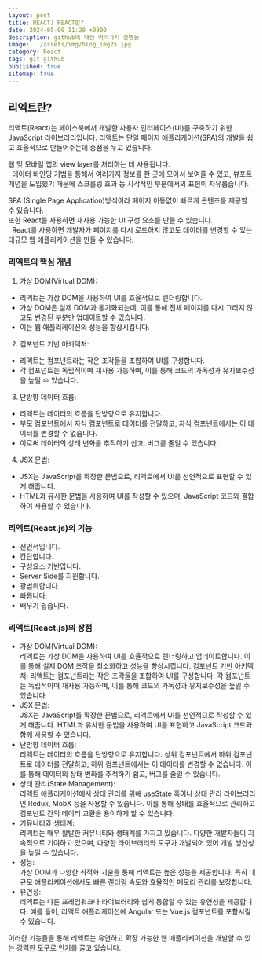 ```yaml
---
layout: post
title: REACT) REACT란?
date: 2024-05-09 11:29 +0900
description: github에 대한 여러가지 설명들
image: ../assets/img/blog_img25.jpg
category: React
tags: git github
published: true
sitemap: true
---
```

## 리엑트란?
리액트(React)는 페이스북에서 개발한 사용자 인터페이스(UI)를 구축하기 위한 JavaScript 라이브러리입니다. 리액트는 단일 페이지 애플리케이션(SPA)의 개발을 쉽고 효율적으로 만들어주는데 중점을 두고 있습니다.   

웹 및 모바일 앱의 view layer를 처리하는 데 사용됩니다.   
 
데이터 바인딩 기법을 통해서 여러가지 정보를 한 곳에 모아서 보여줄 수 있고, 뷰포트 개념을 도입했기 때문에 스크롤링 효과 등 시각적인 부분에서의 표현이 자유롭습니다.   

SPA (Single Page Application)방식이라 페이지 이동없이 빠르게 콘텐츠를 제공할 수 있습니다.   
또한 React를 사용하면 재사용 가능한 UI 구성 요소를 만들 수 있습니다.   
 
React를 사용하면 개발자가 페이지를 다시 로드하지 않고도 데이터를 변경할 수 있는 대규모 웹 애플리케이션을 만들 수 있습니다.   

### 리엑트의 핵심 개념
1. 가상 DOM(Virtual DOM):
- 리액트는 가상 DOM을 사용하여 UI를 효율적으로 렌더링합니다. 
- 가상 DOM은 실제 DOM과 동기화되는데, 이를 통해 전체 페이지를 다시 그리지 않고도 변경된 부분만 업데이트할 수 있습니다. 
- 이는 웹 애플리케이션의 성능을 향상시킵니다.
2. 컴포넌트 기반 아키텍처:
- 리액트는 컴포넌트라는 작은 조각들을 조합하여 UI를 구성합니다. 
- 각 컴포넌트는 독립적이며 재사용 가능하며, 이를 통해 코드의 가독성과 유지보수성을 높일 수 있습니다.
3. 단방향 데이터 흐름:
- 리액트는 데이터의 흐름을 단방향으로 유지합니다. 
- 부모 컴포넌트에서 자식 컴포넌트로 데이터를 전달하고, 자식 컴포넌트에서는 이 데이터를 변경할 수 없습니다. 
- 이로써 데이터의 상태 변화를 추적하기 쉽고, 버그를 줄일 수 있습니다.
4. JSX 문법:
- JSX는 JavaScript를 확장한 문법으로, 리액트에서 UI를 선언적으로 표현할 수 있게 해줍니다. 
- HTML과 유사한 문법을 사용하여 UI를 작성할 수 있으며, JavaScript 코드와 결합하여 사용할 수 있습니다.

### 리액트(React.js)의 기능
- 선언적입니다.
- 간단합니다.
- 구성요소 기반입니다.
- Server Side를 지원합니다.
- 광범위합니다.
- 빠릅니다.
- 배우기 쉽습니다.

### 리액트(React.js)의 장점
- 가상 DOM(Virtual DOM):   
리액트는 가상 DOM을 사용하여 UI를 효율적으로 렌더링하고 업데이트합니다. 이를 통해 실제 DOM 조작을 최소화하고 성능을 향상시킵니다.
컴포넌트 기반 아키텍처:
리액트는 컴포넌트라는 작은 조각들을 조합하여 UI를 구성합니다. 각 컴포넌트는 독립적이며 재사용 가능하며, 이를 통해 코드의 가독성과 유지보수성을 높일 수 있습니다.
- JSX 문법:   
JSX는 JavaScript를 확장한 문법으로, 리액트에서 UI를 선언적으로 작성할 수 있게 해줍니다. HTML과 유사한 문법을 사용하여 UI를 표현하고 JavaScript 코드와 함께 사용할 수 있습니다.
- 단방향 데이터 흐름:   
리액트는 데이터의 흐름을 단방향으로 유지합니다. 상위 컴포넌트에서 하위 컴포넌트로 데이터를 전달하고, 하위 컴포넌트에서는 이 데이터를 변경할 수 없습니다. 이를 통해 데이터의 상태 변화를 추적하기 쉽고, 버그를 줄일 수 있습니다.
- 상태 관리(State Management):   
리액트 애플리케이션에서 상태 관리를 위해 useState 훅이나 상태 관리 라이브러리인 Redux, MobX 등을 사용할 수 있습니다. 이를 통해 상태를 효율적으로 관리하고 컴포넌트 간의 데이터 교환을 용이하게 할 수 있습니다.
- 커뮤니티와 생태계:   
리액트는 매우 활발한 커뮤니티와 생태계를 가지고 있습니다. 다양한 개발자들이 지속적으로 기여하고 있으며, 다양한 라이브러리와 도구가 개발되어 있어 개발 생산성을 높일 수 있습니다.
- 성능:   
가상 DOM과 다양한 최적화 기술을 통해 리액트는 높은 성능을 제공합니다. 특히 대규모 애플리케이션에서도 빠른 렌더링 속도와 효율적인 메모리 관리를 보장합니다.
- 유연성:   
리액트는 다른 프레임워크나 라이브러리와 쉽게 통합할 수 있는 유연성을 제공합니다. 예를 들어, 리액트 애플리케이션에 Angular 또는 Vue.js 컴포넌트를 포함시킬 수 있습니다.


이러한 기능들을 통해 리액트는 유연하고 확장 가능한 웹 애플리케이션을 개발할 수 있는 강력한 도구로 인기를 끌고 있습니다.
